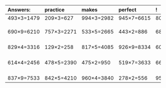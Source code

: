 | Answers: | practice | makes | perfect | ! |
| :--- | :--- | :--- | :--- | :--- |
| 493×3=1479 | 209×3=627 | 994×3=2982 | 945×7=6615 | 809×2=1618 | 
|   |   |   |   |   | 
|   |   |   |   |   | 
|   |   |   |   |   | 
| 690×9=6210 | 757×3=2271 | 533×5=2665 | 443×2=886 | 684×6=4104 | 
|   |   |   |   |   | 
|   |   |   |   |   | 
|   |   |   |   |   | 
|   |   |   |   |   | 
| 829×4=3316 | 129×2=258 | 817×5=4085 | 926×9=8334 | 607×4=2428 | 
|   |   |   |   |   | 
|   |   |   |   |   | 
|   |   |   |   |   | 
|   |   |   |   |   | 
| 614×4=2456 | 478×5=2390 | 475×2=950 | 519×7=3633 | 665×4=2660 | 
|   |   |   |   |   | 
|   |   |   |   |   | 
|   |   |   |   |   | 
|   |   |   |   |   | 
| 837×9=7533 | 842×5=4210 | 960×4=3840 | 278×2=556 | 952×8=7616 | 
